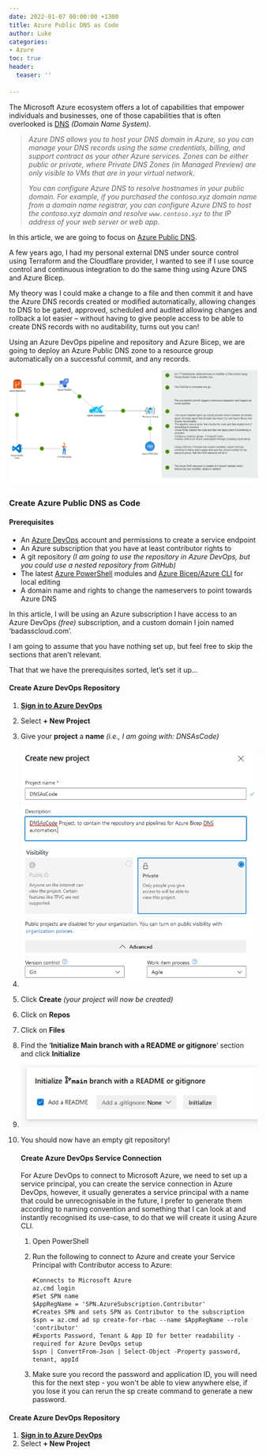```yaml
---
date: 2022-01-07 00:00:00 +1300
title: Azure Public DNS as Code
author: Luke
categories:
- Azure
toc: true
header:
  teaser: ''

---
```

The Microsoft Azure ecosystem offers a lot of capabilities that empower individuals and businesses, one of those capabilities that is often overlooked is [DNS](https://en.wikipedia.org/wiki/Domain_Name_System) _(Domain Name System)_.

> _Azure DNS allows you to host your DNS domain in Azure, so you can manage your DNS records using the same credentials, billing, and support contract as your other Azure services. Zones can be either public or private, where Private DNS Zones (in Managed Preview) are only visible to VMs that are in your virtual network._
>
> _You can configure Azure DNS to resolve hostnames in your public domain. For example, if you purchased the contoso.xyz domain name from a domain name registrar, you can configure Azure DNS to host the contoso.xyz domain and resolve `www.contoso.xyz` to the IP address of your web server or web app._

In this article, we are going to focus on [Azure Public DNS](https://docs.microsoft.com/en-us/azure/dns/dns-overview).

A few years ago, I had my personal external DNS under source control using Terraform and the Cloudflare provider, I wanted to see if I use source control and continuous integration to do the same thing using Azure DNS and Azure Bicep.

My theory was I could make a change to a file and then commit it and have the Azure DNS records created or modified automatically, allowing changes to DNS to be gated, approved, scheduled and audited allowing changes and rollback a lot easier – without having to give people access to be able to create DNS records with no auditability, turns out you can!

Using an Azure DevOps pipeline and repository and Azure Bicep, we are going to deploy an Azure Public DNS zone to a resource group automatically on a successful commit, and any records.

![Azure Bicep - Pipeline High Level](/uploads/azurebicep_dns_hld.png "Azure Bicep - Pipeline High Level")

### Create Azure Public DNS as Code

#### Prerequisites

* An [Azure DevOps](https://azure.microsoft.com/en-us/pricing/details/devops/azure-devops-services/) account and permissions to create a service endpoint
* An Azure subscription that you have at least contributor rights to
* A git repository _(I am going to use the repository in Azure DevOps, but you could use a nested repository from GitHub)_
* The latest [Azure PowerShell](https://docs.microsoft.com/en-us/powershell/azure/install-az-ps?view=azps-7.1.0) modules and [Azure Bicep/Azure CLI](https://docs.microsoft.com/en-us/azure/azure-resource-manager/bicep/install) for local editing
* A domain name and rights to change the nameservers to point towards Azure DNS

In this article, I will be using an Azure subscription I have access to an Azure DevOps _(free)_ subscription, and a custom domain I join named ‘badasscloud.com’.

I am going to assume that you have nothing set up, but feel free to skip the sections that aren’t relevant.

That that we have the prerequisites sorted, let’s set it up...

#### Create Azure DevOps Repository

 1. [**Sign in to Azure DevOps**](https://go.microsoft.com/fwlink/?LinkId=2014676&githubsi=true&clcid=0x409&WebUserId=e3e298aac5104b0e8e949b3b5bbeb314)
 2. Select **+ New Project**
 3. Give your **project** a **name** _(i.e., I am going with: DNSAsCode)_
 4. ![](/uploads/azuredevops-creatednsproject.png)
 5. Click **Create** _(your project will now be created)_
 6. Click on **Repos**
 7. Click on **Files**
 8. Find the ‘**Initialize Main branch with a README or gitignore**’ section and click **Initialize**
 9. ![](/uploads/azuredevops-initializerepo.png)
10. You should now have an empty git repository!

    #### Create Azure DevOps Service Connection

    For Azure DevOps to connect to Microsoft Azure, we need to set up a service principal,  you can create the service connection in Azure DevOps, however, it usually generates a service principal with a name that could be unrecognisable in the future, I prefer to generate them according to naming convention and something that I can look at and instantly recognised its use-case, to do that we will create it using Azure CLI.
    1. Open PowerShell
    2. Run the following to connect to Azure and create your Service Principal with Contributor access to Azure:

           #Connects to Microsoft Azure
           az.cmd login
           #Set SPN name
           $AppRegName = 'SPN.AzureSubscription.Contributor'
           #Creates SPN and sets SPN as Contributor to the subscription
           $spn = az.cmd ad sp create-for-rbac --name $AppRegName --role 'contributor'
           #Exports Password, Tenant & App ID for better readability - required for Azure DevOps setup
           $spn | ConvertFrom-Json | Select-Object -Property password, tenant, appId
    3. Make sure you record the password and application ID, you will need this for the next step - you won't be able to view anywhere else, if you lose it you can rerun the sp create command to generate a new password.

#### Create Azure DevOps Repository

1. [**Sign in to Azure DevOps**](https://go.microsoft.com/fwlink/?LinkId=2014676&githubsi=true&clcid=0x409&WebUserId=e3e298aac5104b0e8e949b3b5bbeb314)
2. Select **+ New Project**